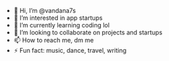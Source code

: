 - 👋 Hi, I’m @vandana7s
- 👀 I’m interested in app startups
- 🌱 I’m currently learning coding lol
- 💞️ I’m looking to collaborate on projects and startups
- 📫 How to reach me, dm me
- ⚡ Fun fact: music, dance, travel, writing

<!---
vandana7s/vandana7s is a ✨ special ✨ repository because its `README.md` (this file) appears on your GitHub profile.
You can click the Preview link to take a look at your changes.
--->
